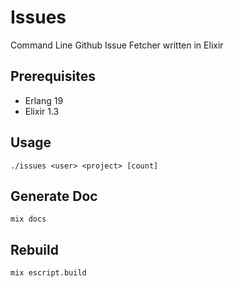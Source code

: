 # Issues

Command Line Github Issue Fetcher written in Elixir

## Prerequisites
- Erlang 19
- Elixir 1.3

## Usage
```
./issues <user> <project> [count]
```

## Generate Doc
```
mix docs
```

## Rebuild
```
mix escript.build
```
